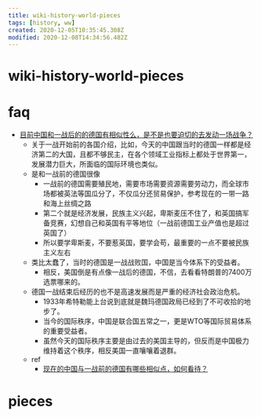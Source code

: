 ```yaml
---
title: wiki-history-world-pieces
tags: [history, ww]
created: 2020-12-05T10:35:45.308Z
modified: 2020-12-08T14:34:56.482Z
---
```


# wiki-history-world-pieces

# faq

- [目前中国和一战后的的德国有相似性么，是不是也要迫切的去发动一场战争？](https://www.zhihu.com/question/22218680/answers/updated)
  - 关于一战开始前的各国介绍，比如，今天的中国跟当时的德国一样都是经济第二的大国，且都不够民主，在各个领域工业指标上都处于世界第一，发展潜力巨大，所面临的国际环境也类似。
  - 是和一战前的德国很像
    - 一战前的德国需要殖民地，需要市场需要资源需要劳动力，而全球市场都被英法等国瓜分了，不仅瓜分还贸易保护，参考现在的一带一路和海上丝绸之路
    - 第二个就是经济发展，民族主义兴起，卑斯麦压不住了，和英国搞军备竞赛，幻想自己和英国有平等地位（一战前德国工业产值也是超过英国了）
    - 所以要学卑斯麦，不要惹英国，要学会苟，最重要的一点不要被民族主义左右
  - 类比太蠢了，当时的德国是一战战败国，中国是当今体系下的受益者。
    - 相反，美国倒是有点像一战后的德国，不信，去看看特朗普的7400万选票哪来的。
  - 德国一战结束后经历的也不是高速发展而是严重的经济社会政治危机。
    - 1933年希特勒能上台说到底就是魏玛德国政局已经到了不可收拾的地步了。
    - 当今的国际秩序，中国是联合国五常之一，更是WTO等国际贸易体系的重要受益者。
    - 虽然今天的国际秩序主要是由过去的美国主导的，但反而是中国极力维持着这个秩序，相反美国一直嚷嚷着退群。
  - ref
    - [现在的中国与一战前的德国有哪些相似点，如何看待？](https://www.zhihu.com/question/26641833)

# pieces
